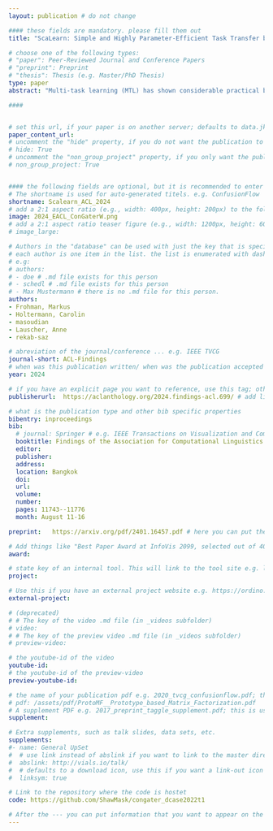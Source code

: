 ```yaml
---
layout: publication # do not change

#### these fields are mandatory. please fill them out
title: "ScaLearn: Simple and Highly Parameter-Efficient Task Transfer by Learning to Scale" # title of your publication 

# choose one of the following types:
# "paper": Peer-Reviewed Journal and Conference Papers
# "preprint": Preprint
# "thesis": Thesis (e.g. Master/PhD Thesis)
type: paper
abstract: "Multi-task learning (MTL) has shown considerable practical benefits, particularly when using language models (LMs). While this is commonly achieved by learning tasks under a joint optimization procedure, some methods, such as AdapterFusion, divide the problem into two stages: (i) task learning, where knowledge specific to a task is encapsulated within sets of parameters (e.g., adapters), and (ii) transfer, where this already learned knowledge is leveraged for a target task. This separation of concerns provides numerous benefits (e.g., promoting reusability). However, current two stage MTL introduces a substantial number of additional parameters. We address this issue by leveraging the usefulness of linearly scaling the output representations of source adapters for transfer learning. We introduce ScaLearn, a simple and highly parameter-efficient two-stage MTL method that capitalizes on the knowledge of the source tasks by learning a minimal set of scaling parameters that enable effective transfer to a target task. Our experiments on three benchmarks (GLUE, SuperGLUE, and HumSet) and two encoder LMs show that ScaLearn consistently outperforms strong baselines with a small number of transfer parameters (~0.35% of those of AdapterFusion). Remarkably, we observe that ScaLearn maintains its strong abilities even when further reducing parameters, achieving competitive results with only 8 transfer parameters per target task. Our proposed approach thus demonstrates the power of simple scaling as a promise for more efficient task transfer. Our code is available at https://github.com/CPJKU/ScaLearn." # insert the abstract of your publication between the quotes; you can use html e.g. to make links (<a></a>) or generate bold (<b></b>) etc. text 

####


# set this url, if your paper is on another server; defaults to data.jku-vds-lab.at
paper_content_url:
# uncomment the "hide" property, if you do not want the publication to be displayed on the website (usually you don't need this)
# hide: True
# uncomment the "non_group_project" property, if you only want the publication to be displayed on your personal page (i.e. publications where you contributed, but does not have anything to do with the Vis Group e.g. Master Thesis,...)
# non_group_project: True


#### the following fields are optional, but it is recommended to enter as much information as possible
# The shortname is used for auto-generated titels. e.g. ConfusionFlow
shortname: Scalearn_ACL_2024
# add a 2:1 aspect ratio (e.g., width: 400px, height: 200px) to the folder /assets/images/papers/ e.g. 2020_tvcg_confusionflow.png
image: 2024_EACL_ConGaterW.png
# add a 2:1 aspect ratio teaser figure (e.g., width: 1200px, height: 600px) to the folder /assets/images/papers/ e.g. 2020_tvcg_confusionflow_teaser.png
# image_large: 

# Authors in the "database" can be used with just the key that is specified in the corresponding .md file (usually it is the lastname in lower case e.g. doe). Authors that do not have an individual page here should be stated with their full name (e.g. John Doe)
# each author is one item in the list. the list is enumerated with dashes ("-")
# e.g:
# authors:
# - doe # .md file exists for this person
# - schedl # .md file exists for this person
# - Max Mustermann # there is no .md file for this person.
authors:
- Frohman, Markus
- Holtermann, Carolin 
- masoudian
- Lauscher, Anne 
- rekab-saz 

# abreviation of the journal/conference ... e.g. IEEE TVCG
journal-short: ACL-Findings
# when was this publication written/ when was the publication accepted (e.g. 2020)
year: 2024

# if you have an explicit page you want to reference, use this tag; otherwise it will be generated from your doi
publisherurl:  https://aclanthology.org/2024.findings-acl.699/ # add link to publisher page of your publication

# what is the publication type and other bib specific properties
bibentry: inproceedings
bib:
  # journal: Springer # e.g. IEEE Transactions on Visualization and Computer Graphics (to appear)
  booktitle: Findings of the Association for Computational Linguistics ACL 2024
  editor: 
  publisher: 
  address: 
  location: Bangkok
  doi:		
  url: 
  volume: 
  number: 
  pages: 11743--11776
  month: August 11-16

preprint:	https://arxiv.org/pdf/2401.16457.pdf # here you can put the preprint link (arxiv.org, osf.io,...) e.g. https://arxiv.org/abs/1910.00969

# Add things like "Best Paper Award at InfoVis 2099, selected out of 4000 submissions"
award:

# state key of an internal tool. This will link to the tool site e.g. lineup (usually not needed)
project: 

# Use this if you have an external project website e.g. https://ordino.caleydoapp.org/
external-project: 

# (deprecated)
# # The key of the video .md file (in _videos subfolder)
# video: 
# # The key of the preview video .md file (in _videos subfolder)
# preview-video:

# the youtube-id of the video
youtube-id:
# the youtube-id of the preview-video
preview-youtube-id: 

# the name of your publication pdf e.g. 2020_tvcg_confusionflow.pdf; this is usually uploaded to the caleydo aws server
# pdf: /assets/pdf/ProtoMF__Prototype_based_Matrix_Factorization.pdf
# A supplement PDF e.g. 2017_preprint_taggle_supplement.pdf; this is usually uploaded to the caleydo aws server
supplement: 

# Extra supplements, such as talk slides, data sets, etc.
supplements:
#- name: General UpSet
#  # use link instead of abslink if you want to link to the master directory
#  abslink: http://vials.io/talk/
#  # defaults to a download icon, use this if you want a link-out icon
#  linksym: true

# Link to the repository where the code is hostet
code: https://github.com/ShawMask/congater_dcase2022t1

# After the --- you can put information that you want to appear on the website using markdown formatting or HTML. A good example are acknowledgements, extra references, an erratum, etc.
---
```

